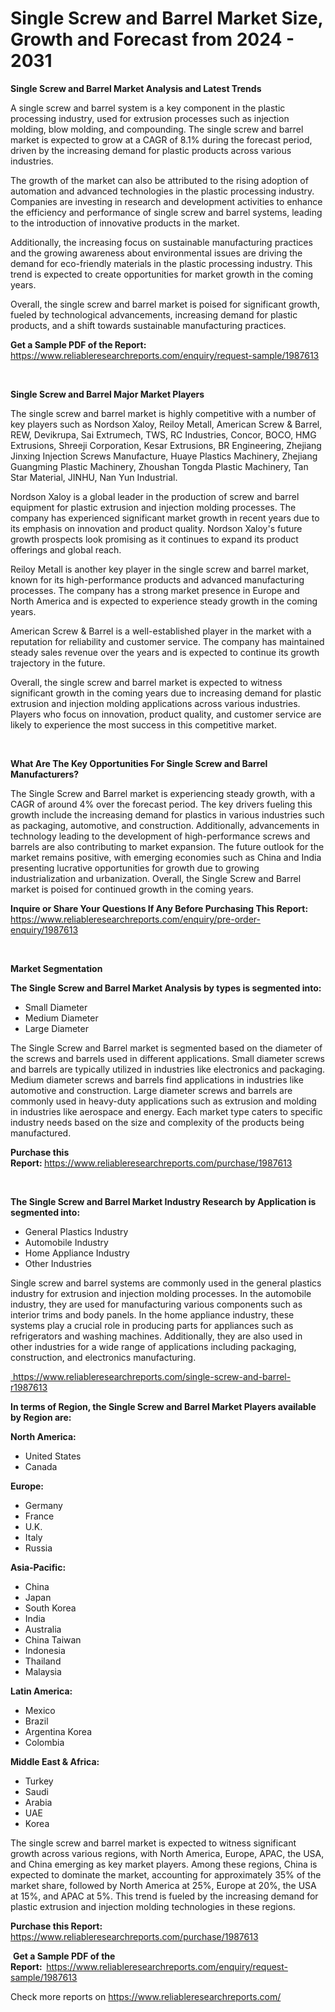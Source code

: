 <p><h1>Single Screw and Barrel Market Size, Growth and Forecast from 2024 - 2031</h1></p><p><strong>Single Screw and Barrel Market Analysis and Latest Trends</strong></p>
<p><p>A single screw and barrel system is a key component in the plastic processing industry, used for extrusion processes such as injection molding, blow molding, and compounding. The single screw and barrel market is expected to grow at a CAGR of 8.1% during the forecast period, driven by the increasing demand for plastic products across various industries.</p><p>The growth of the market can also be attributed to the rising adoption of automation and advanced technologies in the plastic processing industry. Companies are investing in research and development activities to enhance the efficiency and performance of single screw and barrel systems, leading to the introduction of innovative products in the market.</p><p>Additionally, the increasing focus on sustainable manufacturing practices and the growing awareness about environmental issues are driving the demand for eco-friendly materials in the plastic processing industry. This trend is expected to create opportunities for market growth in the coming years.</p><p>Overall, the single screw and barrel market is poised for significant growth, fueled by technological advancements, increasing demand for plastic products, and a shift towards sustainable manufacturing practices.</p></p>
<p><strong>Get a Sample PDF of the Report:&nbsp;</strong> <a href="https://www.reliableresearchreports.com/enquiry/request-sample/1987613">https://www.reliableresearchreports.com/enquiry/request-sample/1987613</a></p>
<p>&nbsp;</p>
<p><strong>Single Screw and Barrel Major Market Players</strong></p>
<p><p>The single screw and barrel market is highly competitive with a number of key players such as Nordson Xaloy, Reiloy Metall, American Screw & Barrel, REW, Devikrupa, Sai Extrumech, TWS, RC Industries, Concor, BOCO, HMG Extrusions, Shreeji Corporation, Kesar Extrusions, BR Engineering, Zhejiang Jinxing Injection Screws Manufacture, Huaye Plastics Machinery, Zhejiang Guangming Plastic Machinery, Zhoushan Tongda Plastic Machinery, Tan Star Material, JINHU, Nan Yun Industrial.</p><p>Nordson Xaloy is a global leader in the production of screw and barrel equipment for plastic extrusion and injection molding processes. The company has experienced significant market growth in recent years due to its emphasis on innovation and product quality. Nordson Xaloy's future growth prospects look promising as it continues to expand its product offerings and global reach.</p><p>Reiloy Metall is another key player in the single screw and barrel market, known for its high-performance products and advanced manufacturing processes. The company has a strong market presence in Europe and North America and is expected to experience steady growth in the coming years.</p><p>American Screw & Barrel is a well-established player in the market with a reputation for reliability and customer service. The company has maintained steady sales revenue over the years and is expected to continue its growth trajectory in the future.</p><p>Overall, the single screw and barrel market is expected to witness significant growth in the coming years due to increasing demand for plastic extrusion and injection molding applications across various industries. Players who focus on innovation, product quality, and customer service are likely to experience the most success in this competitive market.</p></p>
<p>&nbsp;</p>
<p><strong>What Are The Key Opportunities For Single Screw and Barrel Manufacturers?</strong></p>
<p><p>The Single Screw and Barrel market is experiencing steady growth, with a CAGR of around 4% over the forecast period. The key drivers fueling this growth include the increasing demand for plastics in various industries such as packaging, automotive, and construction. Additionally, advancements in technology leading to the development of high-performance screws and barrels are also contributing to market expansion. The future outlook for the market remains positive, with emerging economies such as China and India presenting lucrative opportunities for growth due to growing industrialization and urbanization. Overall, the Single Screw and Barrel market is poised for continued growth in the coming years.</p></p>
<p><strong>Inquire or Share Your Questions If Any Before Purchasing This Report:</strong> <a href="https://www.reliableresearchreports.com/enquiry/pre-order-enquiry/1987613">https://www.reliableresearchreports.com/enquiry/pre-order-enquiry/1987613</a></p>
<p>&nbsp;</p>
<p><strong>Market Segmentation</strong></p>
<p><strong>The Single Screw and Barrel Market Analysis by types is segmented into:</strong></p>
<p><ul><li>Small Diameter</li><li>Medium Diameter</li><li>Large Diameter</li></ul></p>
<p><p>The Single Screw and Barrel market is segmented based on the diameter of the screws and barrels used in different applications. Small diameter screws and barrels are typically utilized in industries like electronics and packaging. Medium diameter screws and barrels find applications in industries like automotive and construction. Large diameter screws and barrels are commonly used in heavy-duty applications such as extrusion and molding in industries like aerospace and energy. Each market type caters to specific industry needs based on the size and complexity of the products being manufactured.</p></p>
<p><strong>Purchase this Report:&nbsp;</strong><a href="https://www.reliableresearchreports.com/purchase/1987613">https://www.reliableresearchreports.com/purchase/1987613</a></p>
<p>&nbsp;</p>
<p><strong>The Single Screw and Barrel Market Industry Research by Application is segmented into:</strong></p>
<p><ul><li>General Plastics Industry</li><li>Automobile Industry</li><li>Home Appliance Industry</li><li>Other Industries</li></ul></p>
<p><p>Single screw and barrel systems are commonly used in the general plastics industry for extrusion and injection molding processes. In the automobile industry, they are used for manufacturing various components such as interior trims and body panels. In the home appliance industry, these systems play a crucial role in producing parts for appliances such as refrigerators and washing machines. Additionally, they are also used in other industries for a wide range of applications including packaging, construction, and electronics manufacturing.</p></p>
<p><a href="https://www.reliableresearchreports.com/single-screw-and-barrel-r1987613">&nbsp;https://www.reliableresearchreports.com/single-screw-and-barrel-r1987613</a></p>
<p><strong>In terms of Region, the Single Screw and Barrel Market Players available by Region are:</strong></p>
<p>
    <p> <strong> North America: </strong>
        <ul>
            <li>United States</li>
            <li>Canada</li>
        </ul>
        </p> 
    <p> <strong> Europe: </strong>
        <ul>
            <li>Germany</li>
            <li>France</li>
            <li>U.K.</li>
            <li>Italy</li>
            <li>Russia</li>
        </ul>
        </p> 
    <p> <strong> Asia-Pacific: </strong>
        <ul>
            <li>China</li>
            <li>Japan</li>
            <li>South Korea</li>
            <li>India</li>
            <li>Australia</li>
            <li>China Taiwan</li>
            <li>Indonesia</li>
            <li>Thailand</li>
            <li>Malaysia</li>
        </ul>
        </p> 
    <p> <strong> Latin America: </strong>
        <ul>
            <li>Mexico</li>
            <li>Brazil</li>
            <li>Argentina Korea</li>
            <li>Colombia</li>
        </ul>
        </p> 
    <p> <strong> Middle East & Africa: </strong>
        <ul>
            <li>Turkey</li>
            <li>Saudi</li>
            <li>Arabia</li>
            <li>UAE</li>
            <li>Korea</li>
        </ul>
    </p>
    </p>
<p><p>The single screw and barrel market is expected to witness significant growth across various regions, with North America, Europe, APAC, the USA, and China emerging as key market players. Among these regions, China is expected to dominate the market, accounting for approximately 35% of the market share, followed by North America at 25%, Europe at 20%, the USA at 15%, and APAC at 5%. This trend is fueled by the increasing demand for plastic extrusion and injection molding technologies in these regions.</p></p>
<p><strong>Purchase this Report: </strong><a href="https://www.reliableresearchreports.com/purchase/1987613">https://www.reliableresearchreports.com/purchase/1987613</a></p>
<p>&nbsp;<strong>Get a Sample PDF of the Report:&nbsp;&nbsp;</strong><a href="https://www.reliableresearchreports.com/enquiry/request-sample/1987613">https://www.reliableresearchreports.com/enquiry/request-sample/1987613</a></p>
<p><strong></strong></p>
<p>Check more reports on <a href="https://www.reliableresearchreports.com/">https://www.reliableresearchreports.com/</a></p>